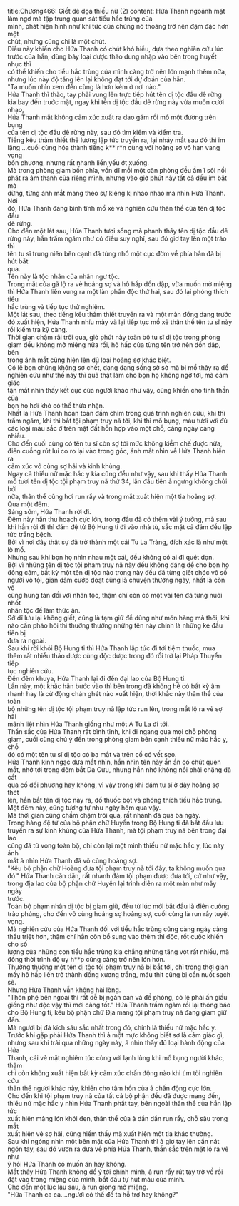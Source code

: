 title:Chương466: Giết dê dọa thiếu nữ (2)
content:
Hứa Thanh ngoảnh mặt làm ngơ mà tập trung quan sát tiểu hắc trùng của<br>mình, phát hiện hình như khí tức của chúng nó thoáng trở nên đậm đặc hơn một<br>chút, nhưng cũng chỉ là một chút.<br>Điều này khiến cho Hứa Thanh có chút khó hiểu, dựa theo nghiên cứu lúc<br>trước của hắn, dùng bảy loại dược thảo dung nhập vào bên trong huyết nhục thì<br>có thể khiến cho tiểu hắc trùng của mình càng trở nên lớn mạnh thêm nữa,<br>nhưng lúc này độ tăng lên lại không đạt tới dự đoán của hắn.<br>"Ta muốn nhìn xem đến cùng là hơn kém ở nơi nào."<br>Hứa Thanh thì thào, tay phải vung lên trực tiếp hút tên dị tộc đầu dê rừng<br>kia bay đến trước mặt, ngay khi tên dị tộc đầu dê rừng này vừa muốn cười nhạo,<br>Hứa Thanh mặt không cảm xúc xuất ra dao găm rồi mổ một đường trên bụng<br>của tên dị tộc đầu dê rừng này, sau đó tìm kiếm và kiểm tra.<br>Tiếng kêu thảm thiết thê lương lập tức truyền ra, lại nháy mắt sau đó thì im<br>lặng …cuối cùng hóa thành tiếng k** r*n cùng với hoảng sợ vô hạn vang vọng<br>bốn phương, nhưng rất nhanh liền yếu ớt xuống.<br>Mà trong phòng giam bốn phía, vốn dĩ mỗi một căn phòng đều ầm ĩ sôi nổi<br>phát ra âm thanh của riêng mình, nhưng vào giờ phút này tất cả đều im bặt mà<br>dừng, từng ánh mắt mang theo sự kiêng kị nhao nhao mà nhìn Hứa Thanh. Nơi<br>đó, Hứa Thanh đang bình tĩnh mổ xẻ và nghiên cứu thân thể của tên dị tộc đầu<br>dê rừng.<br>Cho đến một lát sau, Hứa Thanh tươi sống mà phanh thây tên dị tộc đầu dê<br>rừng này, hắn trầm ngâm như có điều suy nghĩ, sau đó giơ tay lên một trảo thì<br>tên tu sĩ trung niên bên cạnh đã từng nhổ một cục đờm về phía hắn đã bị hút bắt<br>qua.<br>Tên này là tộc nhân của nhân ngư tộc.<br>Trong mắt của gã lộ ra vẻ hoảng sợ và hô hấp dồn dập, vừa muốn mở miệng<br>thì Hứa Thanh liền vung ra một làn phấn độc thứ hai, sau đó lại phóng thích tiểu<br>hắc trùng và tiếp tục thử nghiệm.<br>Một lát sau, theo tiếng kêu thảm thiết truyền ra và một màn đồng dạng trước<br>đó xuất hiện, Hứa Thanh nhíu mày và lại tiếp tục mổ xẻ thân thể tên tu sĩ này<br>rồi kiểm tra kỹ càng.<br>Thời gian chậm rãi trôi qua, giờ phút này toàn bộ tu sĩ dị tộc trong phòng<br>giam đều không mở miệng nữa rồi, hô hấp của từng tên trở nên dồn dập, bên<br>trong ánh mắt cũng hiện lên đủ loại hoảng sợ khác biệt.<br>Có lẽ bọn chúng không sợ chết, dạng đang sống sờ sờ mà bị mổ thây ra để<br>nghiên cứu như thế này thì quả thật làm cho bọn họ không ngờ tới, mà cảm giác<br>tận mắt nhìn thấy kết cục của người khác như vậy, cũng khiến cho tinh thần của<br>bọn họ hơi khó có thể thừa nhận.<br>Nhất là Hứa Thanh hoàn toàn đắm chìm trong quá trình nghiên cứu, khi thì<br>trầm ngâm, khi thì bắt tội phạm truy nã tới, khi thì mổ bụng, máu tươi với đủ<br>các loại màu sắc ở trên mặt đất hỗn hợp vào một chỗ, càng ngày càng nhiều.<br>Cho đến cuối cùng có tên tu sĩ còn sợ tới mức không kiềm chế được nữa,<br>điên cuồng rút lui co ro lại vào trong góc, ánh mắt nhìn về Hứa Thanh hiện ra<br>cảm xúc vô cùng sợ hãi và kinh khủng.<br>Ngay cả thiếu nữ mặc hắc y kia cũng đều như vậy, sau khi thấy Hứa Thanh<br>mổ tươi tên dị tộc tội phạm truy nã thứ 34, lần đầu tiên ả ngưng không chửi bới<br>nữa, thân thể cũng hơi run rẩy và trong mắt xuất hiện một tia hoảng sợ.<br>Qua một đêm.<br>Sáng sớm, Hứa Thanh rời đi.<br>Đêm này hắn thu hoạch cực lớn, trong đầu đã có thêm vài ý tưởng, mà sau<br>khi hắn rời đi thì đám đệ tử Bộ Hung ti đi vào nhà tù, sắc mặt cả đám đều lập<br>tức trắng bệch.<br>Bởi vì nơi đây thật sự đã trở thành một cái Tu La Tràng, đích xác là như một<br>lò mổ.<br>Nhưng sau khi bọn họ nhìn nhau một cái, đều không có ai đi quét dọn.<br>Bởi vì những tên dị tộc tội phạm truy nã này đều không đáng để cho bọn họ<br>đồng cảm, bất kỳ một tên dị tộc nào trong này đều đã từng giết chóc vô số<br>người vô tội, gian dâm cướp đoạt cũng là chuyện thường ngày, nhất là còn vô<br>cùng hung tàn đối với nhân tộc, thậm chí còn có một vài tên đã từng nuôi nhốt<br>nhân tộc để làm thức ăn.<br>Sở dĩ lưu lại không giết, cũng là tạm giữ để dùng như món hàng mà thôi, khi<br>nào cần pháo hôi thì thường thường những tên này chính là những kẻ đầu tiên bị<br>đưa ra ngoài.<br>Sau khi rời khỏi Bộ Hung ti thì Hứa Thanh lập tức đi tới tiệm thuốc, mua<br>thêm rất nhiều thảo dược cùng độc dược trong đó rồi trở lại Pháp Thuyền tiếp<br>tục nghiên cứu.<br>Đến đêm khuya, Hứa Thanh lại đi đến đại lao của Bộ Hung ti.<br>Lần này, một khắc hắn bước vào thì bên trong đã không hề có bất kỳ âm<br>rhanh hay là cử động chán ghét nào xuất hiện, thời khắc này thân thể của toàn<br>bộ những tên dị tộc tội phạm truy nã lập tức run lên, trong mắt lộ ra vẻ sợ hãi<br>mãnh liệt nhìn Hứa Thanh giống như một A Tu La đi tới.<br>Thần sắc của Hứa Thanh rất bình tĩnh, khi đi ngang qua mọi chỗ phòng<br>giam, cuối cùng chú ý đến trong phòng giam bên cạnh thiếu nữ mặc hắc y, chỗ<br>đó có một tên tu sĩ dị tộc có ba mắt và trên cổ có vết sẹo.<br>Hứa Thanh kinh ngạc đưa mắt nhìn, hắn nhìn tên này ẩn ẩn có chút quen<br>mắt, nhớ tới trong đêm bắt Dạ Cưu, nhưng hắn nhớ không nổi phải chăng đã cắt<br>qua cổ đối phương hay không, vì vậy trong khi đám tu sĩ ở đây hoảng sợ thét<br>lên, hắn bắt tên dị tộc này ra, đổ thuốc bột và phóng thích tiểu hắc trùng.<br>Một đêm này, cũng tương tự như ngày hôm qua vậy.<br>Mà thời gian cũng chầm chậm trôi qua, rất nhanh đã qua ba ngày.<br>Trong hàng đệ tử của bộ phận chữ Huyền trong Bộ Hung ti đã bắt đầu lưu<br>truyền ra sự kinh khủng của Hứa Thanh, mà tội phạm truy nã bên trong đại lao<br>cũng đã tử vong toàn bộ, chỉ còn lại một mình thiếu nữ mặc hắc y, lúc này ánh<br>mắt ả nhìn Hứa Thanh đã vô cùng hoảng sợ.<br>"Kêu bộ phận chữ Hoàng đưa tội phạm truy nã tới đây, ta không muốn qua<br>đó." Hứa Thanh căn dặn, rất nhanh đám tội phạm được đưa tới, cứ như vậy,<br>trong địa lao của bộ phận chữ Huyền lại trình diễn ra một màn như mấy ngày<br>trước.<br>Toàn bộ phạm nhân dị tộc bị giam giữ, đều từ lúc mới bắt đầu là điên cuồng<br>trào phúng, cho đến vô cùng hoảng sợ hoảng sợ, cuối cùng là run rẩy tuyệt<br>vọng.<br>Mà nghiên cứu của Hứa Thanh đối với tiểu hắc trùng cũng càng ngày càng<br>thấu triệt hơn, thậm chí hắn còn bổ sung vào thêm thi độc, rốt cuộc khiến cho số<br>lượng của những con tiểu hắc trùng kia chẳng những tăng vọt rất nhiều, mà<br>đồng thời trình độ uy h**p cũng càng trở nên lớn hơn.<br>Thường thường một tên dị tộc tội phạm truy nã bị bắt tới, chỉ trong thời gian<br>mấy hô hấp liền trở thành đống xương trắng, máu thịt cũng bị cắn nuốt sạch sẽ.<br>Nhưng Hứa Thanh vẫn không hài lòng.<br>"Thôn phệ bên ngoài thì rất dễ bị ngăn cản và đề phòng, có lẽ phải ẩn giấu<br>giống như độc vậy thì mới càng tốt." Hứa Thanh trầm ngâm rồi lại thông báo<br>cho Bộ Hung ti, kêu bộ phận chữ Địa mang tội phạm truy nã đang giam giữ<br>đến.<br>Mà người bị đả kích sâu sắc nhất trong đó, chính là thiếu nữ mặc hắc y.<br>Trước khi gặp phải Hứa Thanh thì ả một mực không biết sợ là cảm giác gì,<br>nhưng sau khi trải qua những ngày này, ả nhìn thấy đủ loại hành động của Hứa<br>Thanh, cái vẻ mặt nghiêm túc cùng với lạnh lùng khi mổ bụng người khác, thậm<br>chí còn không xuất hiện bất kỳ cảm xúc chấn động nào khi tìm tòi nghiên cứu<br>thân thể người khác này, khiến cho tâm hồn của ả chấn động cực lớn.<br>Cho đến khi tội phạm truy nã của tất cả bộ phận đều đã được mang đến,<br>thiếu nữ mặc hắc y nhìn Hứa Thanh phất tay, bên ngoài thân thể của hắn lập tức<br>xuất hiện mảng lớn khói đen, thân thể của ả dần dần run rẩy, chỗ sâu trong mắt<br>xuất hiện vẻ sợ hãi, cũng hiếm thấy mà xuất hiện một tia khác thường.<br>Sau khi ngóng nhìn một bên mặt của Hứa Thanh thì ả giơ tay lên cắn nát<br>ngón tay, sau đó vươn ra đưa về phía Hứa Thanh, thần sắc trên mặt lộ ra vẻ như<br>ý hỏi Hứa Thanh có muốn ăn hay không.<br>Mắt thấy Hứa Thanh không để ý tới chính mình, ả run rẩy rút tay trở về rồi<br>đặt vào trong miệng của mình, bắt đầu tự hút máu của mình.<br>Cho đến một lúc lâu sau, ả run giọng mở miệng.<br>"Hứa Thanh ca ca....ngươi có thể để ta hỗ trợ hay không?"